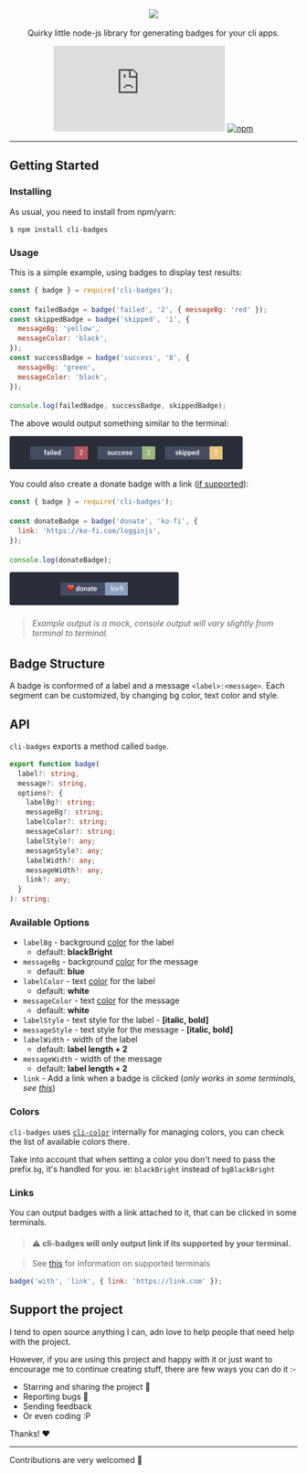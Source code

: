 <div align="center">
  
  ![](https://vectr.com/kerff/ddbmvyZmm.svg?width=600&height=300&select=aNbKxciPh)
  
  Quirky little node-js library for generating badges for your cli apps.
  
  ![GitHub file size in bytes](https://img.shields.io/github/size/nombrekeff/cli-badges/index.js?style=flat-square)
  [![npm](https://img.shields.io/npm/v/cli-badges?label=version&style=flat-square)](https://www.npmjs.com/package/cli-badges)
  
</div>

---

## Getting Started

### Installing

As usual, you need to install from npm/yarn:

```
$ npm install cli-badges
```

### Usage

This is a simple example, using badges to display test results:

```js
const { badge } = require('cli-badges');

const failedBadge = badge('failed', '2', { messageBg: 'red' });
const skippedBadge = badge('skipped', '1', {
  messageBg: 'yellow',
  messageColor: 'black',
});
const successBadge = badge('success', '8', {
  messageBg: 'green',
  messageColor: 'black',
});

console.log(failedBadge, successBadge, skippedBadge);
```

The above would output something similar to the terminal:

![](./output-example.png)

You could also create a donate badge with a link ([if supported](#links)):

```js
const { badge } = require('cli-badges');

const donateBadge = badge('donate', 'ko-fi', {
  link: 'https://ko-fi.com/logginjs',
});

console.log(donateBadge);
```

![](./donate-output-example.png)

> ###### Example output is a mock, console output will vary slightly from terminal to terminal.

## Badge Structure

A badge is conformed of a label and a message `<label>:<message>`. Each segment can be customized, by changing bg color, text color and style.

## API

`cli-badges` exports a method called `badge`.

```ts
export function badge(
  label?: string,
  message?: string,
  options?: {
    labelBg?: string;
    messageBg?: string;
    labelColor?: string;
    messageColor?: string;
    labelStyle?: any;
    messageStyle?: any;
    labelWidth?: any;
    messageWidth?: any;
    link?: any;
  }
): string;
```

### Available Options

- `labelBg` - background [color](#colors) for the label
  - default: **blackBright**
- `messageBg` - background [color](#colors) for the message
  - default: **blue**
- `labelColor` - text [color](#colors) for the label
  - default: **white**
- `messageColor` - text [color](#colors) for the message
  - default: **white**
- `labelStyle` - text style for the label - **[italic, bold]**
- `messageStyle` - text style for the message - **[italic, bold]**
- `labelWidth` - width of the label
  - default: **label length + 2**
- `messageWidth` - width of the message
  - default: **label length + 2**
- `link` - Add a link when a badge is clicked (_only works in some terminals, see [this](#links)_)

### Colors

`cli-badges` uses [`cli-color`](https://github.com/medikoo/cli-color#colors) internally for managing colors, you can check the list of available colors there.

Take into account that when setting a color you don't need to pass the prefix `bg`, it's handled for you. ie: `blackBright` instead of `bgBlackBright`

### Links

You can output badges with a link attached to it, that can be clicked in some terminals.

> #### ⚠︎ cli-badges will only output link if its supported by your terminal.

> See [this](https://gist.github.com/egmontkob/eb114294efbcd5adb1944c9f3cb5feda) for information on supported terminals

```js
badge('with', 'link', { link: 'https://link.com' });
```

## Support the project

I tend to open source anything I can, adn love to help people that need help with the project.

However, if you are using this project and happy with it or just want to encourage me to continue creating stuff, there are few ways you can do it :-

- Starring and sharing the project 🚀
- Reporting bugs 🐛
- Sending feedback
- Or even coding :P

Thanks! ❤️

---

Contributions are very welcomed 🥰
